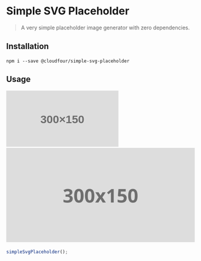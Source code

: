 # Simple SVG Placeholder

> A very simple placeholder image generator with zero dependencies.

## Installation

```
npm i --save @cloudfour/simple-svg-placeholder
```

## Usage

<img src="data:image/svg+xml;charset=utf8,%3Csvg%20xmlns%3D%22http%3A%2F%2Fwww.w3.org%2F2000%2Fsvg%22%20width%3D%22300%22%20height%3D%22150%22%20viewBox%3D%220%200%20300%20150%22%3E%20%20%20%20%3Crect%20fill%3D%22%23ddd%22%20width%3D%22300%22%20height%3D%22150%22%2F%3E%20%20%20%20%3Ctext%20fill%3D%22rgba%280%2C0%2C0%2C0.5%29%22%20font-family%3D%22sans-serif%22%20font-size%3D%2230%22%20dy%3D%2212%22%20font-weight%3D%22bold%22%20x%3D%2250%25%22%20y%3D%2250%25%22%20text-anchor%3D%22middle%22%3E300%C3%97150%3C%2Ftext%3E%20%20%3C%2Fsvg%3E" alt="Default image output">

<img src="./example.svg" alt="">

```javascript
simpleSvgPlaceholder();
```
